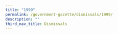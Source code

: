 ```yaml
---
title: "1999"
permalink: /government-gazette/dismissals/1999/
description: ""
third_nav_title: Dismissals
---
```


